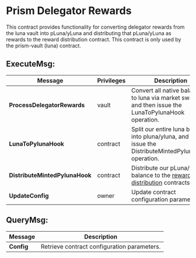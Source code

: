# Prism Delegator Rewards

This contract provides functionality for converting delegator rewards from the luna vault into pLuna/yLuna and distributing that pLuna/yLuna as rewards to the reward distribution contract.  This contract is only used by the prism-vault (luna) contract.

## ExecuteMsg:
| Message | Privileges | Description |
| - | - | - |
| **ProcessDelegatorRewards** | vault | Convert all native balances to luna via market swaps and then issue the LunaToPylunaHook operation. | 
| **LunaToPylunaHook** | contract | Split our entire luna balance into pluna/yluna, and then issue the DistributeMintedPylunaHook operation. |
| **DistributeMintedPylunaHook** | contract | Distribute our pLuna/yLuna balance to the  [reward-distribution][1] contracts. |  
| **UpdateConfig** | owner | Update contract configuration parameters |

## QueryMsg:
| Message | Description |
| - | - |
| **Config** | Retrieve contract configuration parameters. |

[1]: /contracts/prism-reward-distribution
